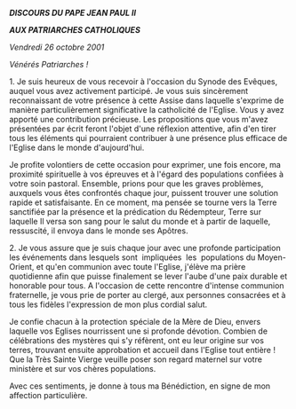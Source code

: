 ***DISCOURS DU PAPE JEAN PAUL II***

***AUX PATRIARCHES CATHOLIQUES***

*Vendredi 26 octobre 2001*

*Vénérés Patriarches !*

1. Je suis heureux de vous recevoir à l'occasion du Synode des Evêques, auquel vous avez activement participé. Je vous suis sincèrement reconnaissant de votre présence à cette Assise dans laquelle s'exprime de manière particulièrement significative la catholicité de l'Eglise. Vous y avez apporté une contribution précieuse. Les propositions que vous m'avez présentées par écrit feront l'objet d'une réflexion attentive, afin d'en tirer tous les éléments qui pourraient contribuer à une présence plus efficace de l'Eglise dans le monde d'aujourd'hui.

Je profite volontiers de cette occasion pour exprimer, une fois encore, ma proximité spirituelle à vos épreuves et à l'égard des populations confiées à votre soin pastoral. Ensemble, prions pour que les graves problèmes, auxquels vous êtes confrontés chaque jour, puissent trouver une solution rapide et satisfaisante. En ce moment, ma pensée se tourne vers la Terre sanctifiée par la présence et la prédication du Rédempteur, Terre sur laquelle Il versa son sang pour le salut du monde et à partir de laquelle, ressuscité, il envoya dans le monde ses Apôtres.

2. Je vous assure que je suis chaque jour avec une profonde participation les événements dans lesquels sont  impliquées  les  populations du Moyen-Orient, et qu'en communion avec toute l'Eglise, j'élève ma prière quotidienne afin que puisse finalement se lever l'aube d'une paix durable et honorable pour tous. A l'occasion de cette rencontre d'intense communion fraternelle, je vous prie de porter au clergé, aux personnes consacrées et à tous les fidèles l'expression de mon plus cordial salut.

Je confie chacun à la protection spéciale de la Mère de Dieu, envers laquelle vos Eglises nourrissent une si profonde dévotion. Combien de célébrations des mystères qui s'y réfèrent, ont eu leur origine sur vos terres, trouvant ensuite approbation et accueil dans l'Eglise tout entière ! Que la Très Sainte Vierge veuille poser son regard maternel sur votre ministère et sur vos chères populations.

Avec ces sentiments, je donne à tous ma Bénédiction, en signe de mon affection particulière.